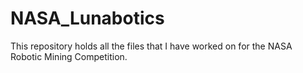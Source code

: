 # NASA_Lunabotics
This repository holds all the files that I have worked on for the NASA Robotic Mining Competition. 

